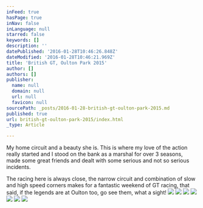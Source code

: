 ```yaml
---
inFeed: true
hasPage: true
inNav: false
inLanguage: null
starred: false
keywords: []
description: ''
datePublished: '2016-01-28T10:46:26.848Z'
dateModified: '2016-01-28T10:46:21.969Z'
title: 'British GT, Oulton Park 2015'
author: []
authors: []
publisher:
  name: null
  domain: null
  url: null
  favicon: null
sourcePath: _posts/2016-01-28-british-gt-oulton-park-2015.md
published: true
url: british-gt-oulton-park-2015/index.html
_type: Article

---
```

My home circuit and a beauty she is.  This is where my love of the action really started and I stood on the bank as a marshal for over 3 seasons, made some great friends and dealt with some serious and not so serious incidents.

The racing here is always close, the narrow circuit and combination of slow and high speed corners makes for a fantastic weekend of GT racing, that said, if the legends are at Oulton too, go see them, what a sight!
![](https://the-grid-user-content.s3-us-west-2.amazonaws.com/985f5167-35ce-4c43-a72b-e0b4ba8e3d77.jpg)
![](https://the-grid-user-content.s3-us-west-2.amazonaws.com/4645c45c-9273-413e-8ac3-f3f9d2b53652.jpg)
![](https://the-grid-user-content.s3-us-west-2.amazonaws.com/dda05b08-8577-466b-a0df-4ed0bfc99739.jpg)
![](https://the-grid-user-content.s3-us-west-2.amazonaws.com/f555fb59-7b3f-47a3-8e13-bdc4ea309bde.jpg)
![](https://the-grid-user-content.s3-us-west-2.amazonaws.com/fe18ac09-0547-4b17-919f-d4f049add716.jpg)
![](https://the-grid-user-content.s3-us-west-2.amazonaws.com/5b9bfefc-eae9-43af-ae2b-ca58fbe2c09f.jpg)
![](https://the-grid-user-content.s3-us-west-2.amazonaws.com/4a8fab37-411d-4a5f-9668-91491577fd56.jpg)